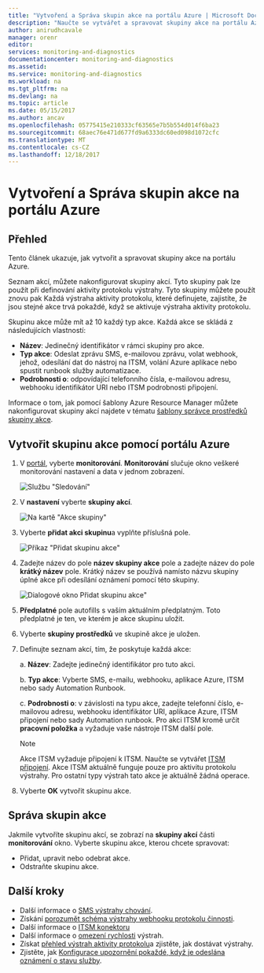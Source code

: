 ```yaml
---
title: "Vytvoření a Správa skupin akce na portálu Azure | Microsoft Docs"
description: "Naučte se vytvářet a spravovat skupiny akce na portálu Azure."
author: anirudhcavale
manager: orenr
editor: 
services: monitoring-and-diagnostics
documentationcenter: monitoring-and-diagnostics
ms.assetid: 
ms.service: monitoring-and-diagnostics
ms.workload: na
ms.tgt_pltfrm: na
ms.devlang: na
ms.topic: article
ms.date: 05/15/2017
ms.author: ancav
ms.openlocfilehash: 05775415e210333cf63565e7b5b554d014f6ba23
ms.sourcegitcommit: 68aec76e471d677fd9a6333dc60ed098d1072cfc
ms.translationtype: MT
ms.contentlocale: cs-CZ
ms.lasthandoff: 12/18/2017
---
```

# <a name="create-and-manage-action-groups-in-the-azure-portal"></a>Vytvoření a Správa skupin akce na portálu Azure
## <a name="overview"></a>Přehled ##
Tento článek ukazuje, jak vytvořit a spravovat skupiny akce na portálu Azure.

Seznam akcí, můžete nakonfigurovat skupiny akcí. Tyto skupiny pak lze použít při definování aktivity protokolu výstrahy. Tyto skupiny můžete použít znovu pak Každá výstraha aktivity protokolu, které definujete, zajistíte, že jsou stejné akce trvá pokaždé, když se aktivuje výstraha aktivity protokolu.

Skupinu akce může mít až 10 každý typ akce. Každá akce se skládá z následujících vlastností:

* **Název**: Jedinečný identifikátor v rámci skupiny pro akce.  
* **Typ akce**: Odeslat zprávu SMS, e-mailovou zprávu, volat webhook, jehož, odesílání dat do nástroj na ITSM, volání Azure aplikace nebo spustit runbook služby automatizace.
* **Podrobnosti o**: odpovídající telefonního čísla, e-mailovou adresu, webhooku identifikátor URI nebo ITSM podrobnosti připojení.

Informace o tom, jak pomocí šablony Azure Resource Manager můžete nakonfigurovat skupiny akcí najdete v tématu [šablony správce prostředků skupiny akce](monitoring-create-action-group-with-resource-manager-template.md).

## <a name="create-an-action-group-by-using-the-azure-portal"></a>Vytvořit skupinu akce pomocí portálu Azure ##
1. V [portál](https://portal.azure.com), vyberte **monitorování**. **Monitorování** slučuje okno veškeré monitorování nastavení a data v jednom zobrazení.

    ![Službu "Sledování"](./media/monitoring-action-groups/home-monitor.png)
2. V **nastavení** vyberte **skupiny akcí**.

    ![Na kartě "Akce skupiny"](./media/monitoring-action-groups/action-groups-blade.png)
3. Vyberte **přidat akci skupinu**a vyplňte příslušná pole.

    ![Příkaz "Přidat skupinu akce"](./media/monitoring-action-groups/add-action-group.png)
4. Zadejte název do pole **název skupiny akce** pole a zadejte název do pole **krátký název** pole. Krátký název se používá namísto názvu skupiny úplné akce při odesílání oznámení pomocí této skupiny.

      ![Dialogové okno Přidat skupinu akce"](./media/monitoring-action-groups/action-group-define.png)

5. **Předplatné** pole autofills s vaším aktuálním předplatným. Toto předplatné je ten, ve kterém je akce skupinu uložit.

6. Vyberte **skupiny prostředků** ve skupině akce je uložen.

7. Definujte seznam akcí, tím, že poskytuje každá akce:

    a. **Název**: Zadejte jedinečný identifikátor pro tuto akci.

    b. **Typ akce**: Vyberte SMS, e-mailu, webhooku, aplikace Azure, ITSM nebo sady Automation Runbook.

    c. **Podrobnosti o**: v závislosti na typu akce, zadejte telefonní číslo, e-mailovou adresu, webhooku identifikátor URI, aplikace Azure, ITSM připojení nebo sady Automation runbook. Pro akci ITSM kromě určit **pracovní položka** a vyžaduje vaše nástroje ITSM další pole. 

   > [!NOTE]
   > Akce ITSM vyžaduje připojení k ITSM. Naučte se vytvářet [ITSM připojení](../log-analytics/log-analytics-itsmc-overview.md). Akce ITSM aktuálně funguje pouze pro aktivitu protokolu výstrahy. Pro ostatní typy výstrah tato akce je aktuálně žádná operace.

8. Vyberte **OK** vytvořit skupinu akce.

## <a name="manage-your-action-groups"></a>Správa skupin akce ##
Jakmile vytvoříte skupinu akcí, se zobrazí na **skupiny akcí** části **monitorování** okno. Vyberte skupinu akce, kterou chcete spravovat:

* Přidat, upravit nebo odebrat akce.
* Odstraňte skupinu akce.

## <a name="next-steps"></a>Další kroky ##
* Další informace o [SMS výstrahy chování](monitoring-sms-alert-behavior.md).  
* Získání [porozumět schéma výstrahy webhooku protokolu činnosti](monitoring-activity-log-alerts-webhook.md).  
* Další informace o [ITSM konektoru](../log-analytics/log-analytics-itsmc-overview.md)
* Další informace o [omezení rychlosti](monitoring-alerts-rate-limiting.md) výstrah. 
* Získat [přehled výstrah aktivity protokolu](monitoring-overview-alerts.md)a zjistěte, jak dostávat výstrahy.  
* Zjistěte, jak [Konfigurace upozornění pokaždé, když je odeslána oznámení o stavu služby](monitoring-activity-log-alerts-on-service-notifications.md).
